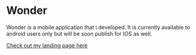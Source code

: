 # Wonder

Wonder is a mobile application that i developed. It is currently available to android users only but will be soon publish for IOS as well. 

 [ Check out my landing page here ](https://saranersisian.github.io/Wonder_landingPage/)
